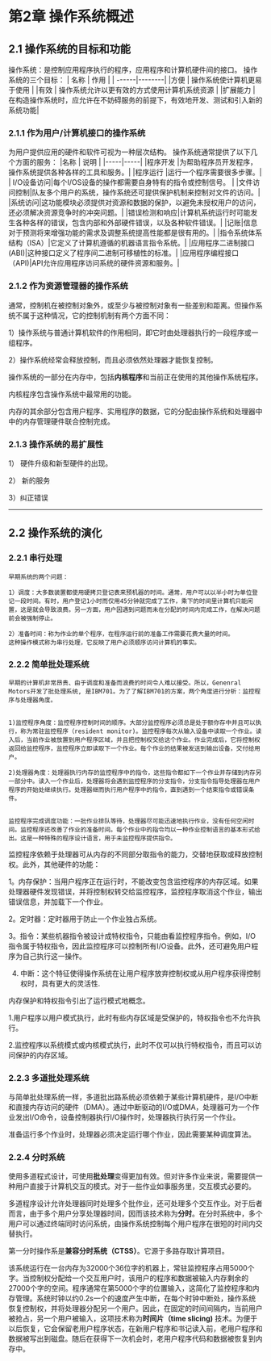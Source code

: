 # 第2章 操作系统概述
  ## 2.1 操作系统的目标和功能
  操作系统：是控制应用程序执行的程序，应用程序和计算机硬件间的接口。
操作系统的三个目标：
| 名称 | 作用 |
| ------|--------|
|方便 | 操作系统使计算机更易于使用 |
|有效 | 操作系统允许以更有效的方式使用计算机系统资源 |
|扩展能力 | 在构造操作系统时，应允许在不妨碍服务的前提下，有效地开发、测试和引入新的系统功能|
  ### 2.1.1 作为用户/计算机接口的操作系统
  为用户提供应用的硬件和软件可视为一种层次结构。
操作系统通常提供了以下几个方面的服务：
|名称 | 说明 |
|-----|-----|
|程序开发 |为帮助程序员开发程序，操作系统提供各种各样的工具和服务。|
|程序运行 |运行一个程序需要很多步骤。|
| I/O设备访问|每个I/OS设备的操作都需要自身特有的指令或控制信号。  | 
|文件访问控制|队友多个用户的系统，操作系统还可提供保护机制来控制对文件的访问。|
|系统访问|这功能模块必须提供对资源和数据的保护，以避免未授权用户的访问，还必须解决资源竞争时的冲突问题。|
|错误检测和响应|计算机系统运行时可能发生各种各样的错误，包含内部和外部硬件错误，以及各种软件错误。|
|记账|信息对于预测将来增强功能的需求及调整系统提高性能都是很有用的。|
|指令系统体系结构（ISA）|它定义了计算机遵循的机器语言指令系统。|
|应用程序二进制接口(ABI)|这种接口定义了程序间二进制可移植性的标准。|
|应用程序编程接口（API)|API允许应用程序访问系统的硬件资源和服务。|
  ### 2.1.2 作为资源管理器的操作系统
  通常，控制机在被控制对象外，或至少与被控制对象有一些差别和距离。但操作系统不属于这种情况，它的控制机制有两个方面不同：

1）操作系统与普通计算机软件的作用相同，即它时由处理器执行的一段程序或一组程序。


2）操作系统经常会释放控制，而且必须依然处理器才能恢复控制。


  操作系统的一部分在内存中，包括**内核程序**和当前正在使用的其他操作系统程序。

内核程序包含操作系统中最常用的功能。

内存的其余部分包含用户程序、实用程序的数据，它的分配由操作系统和处理器中中的内存管理硬件联合控制完成。


### 2.1.3 操作系统的易扩展性


  1） 硬件升级和新型硬件的出现。

  2） 新的服务

  3）纠正错误

------------------------------------------------

## 2.2 操作系统的演化
  ### 2.2.1 串行处理
    早期系统的两个问题：

    1）调度：大多数装置都使用硬拷贝登记表来预机器的时间。通常，用户可以以半小时为单位登记一段时间。有时，用户登记1小时而仅用45分钟就完成了工作，乘下的时间里计算机只能闲置，这是就会导致浪费。另一方面，用户因遇到问题而未在分配的时间内完成工作，在解决问题前会被强制停止。

    2）准备时间：称为作业的单个程序，在程序运行前的准备工作需要花费大量的时间。
    这种操作模式称为串行处理，它反映了用户必须顺序访问计算机的事实。

 
  ### 2.2.2 简单批处理系统
    早期的计算机非常昂贵、由于调度和准备而浪费的时间令人难以接受。所以，Genenral Motors开发了批处理系统, 是IBM701。为了了解IBM701的方案，两个角度进行分析：监控程序与处理器角度。


    1)监控程序角度：监控程序控制时间的顺序。大部分监控程序必须总是处于额你存中并且可以执行，称为常驻监控程序（resident monitor)。监控程序每次从输入设备中读取一个作业。读入后，当前作业被放置到用户程序区域，并且把控制权交给这个作业。作业完成后，它将控制权返回给监控程序，监控程序立即读取下一个作业。每个作业的结果被发送到输出设备，交付给用户。

    2)处理器角度：处理器执行内存的监控程序中的指令，这些指令都如下一个作业并存储到内存另一部分中。读入一个作业后，处理器将会遇到监控程序的分支指令，分支指令指导处理器在用户程序的开始处继续执行。处理器继而执行用户程序中的指令，直到遇到一个结束指令或错误条件。


    监控程序完成调度功能：一批作业排队等待，处理器尽可能迅速地执行作业，没有任何空闲时间。监控程序还改善了作业的准备时间。每个作业中的指令均以一种作业控制语言的基本形式给出。这是一种特殊的程序设计语言，用于未监控程序提供指令。






监控程序依赖于处理器可从内存的不同部分取指令的能力，交替地获取或释放控制权。此外，其他硬件的功能：

  1。内存保护：当用户程序正在运行时，不能改变包含监控程序的内存区域。如果处理器硬件发现错误，并将控制权转交给监控程序，监控程序取消这个作业，输出错误信息，并加载下一个作业。

  2。定时器：定时器用于防止一个作业独占系统。

  3。指令：某些机器指令被设计成特权指令，只能由看监控程序指令。例如，I/O指令属于特权指令，因此监控程序可以控制所有I/O设备。此外，还可避免用户程序为自己执行这一操作。  

4. 中断：这个特征使得操作系统在让用户程序放弃控制权或从用户程序获得控制权时，具有更大的灵活性.


内存保护和特权指令引出了运行模式地概念。

  1.用户程序以用户模式执行，此时有些内存区域是受保护的，特权指令也不允许执行。

  2.监控程序以系统模式或内核模式执行，此时不仅可以执行特权指令，而且可以访问保护的内存区域。




### 2.2.3 多道批处理系统

  与简单批处理系统一样，多道批出路系统必须依赖于某些计算机硬件，是I/O中断和直接内存访问的硬件（DMA）。通过中断驱动的I/O或DMA，处理器可为一个作业发出I/O命令，设备控制器执行I/O操作时，处理器执行执行另一个作业。

  
  准备运行多个作业时，处理器必须决定运行哪个作业，因此需要某种调度算法。


### 2.2.4 分时系统


  使用多道程式设计，可使用**批处理**变得更加有效。但对许多作业来说，需要提供一种用户直接于计算机交互的模式。对于一些作业如事服务里，交互模式必要的。

  多道程序设计允许处理器同时处理多个批作业，还可处理多个交互作业。对于后者而言，由于多个用户分享处理器时间，因而该技术称为**分时**。在分时系统中，多个用户可以通过终端同时访问系统，由操作系统控制每个用户程序在很短的时间内交替执行。

  第一分时操作系是**兼容分时系统（CTSS）**。它源于多路存取计算项目。
  
  
  该系统运行在一台内存为32000个36位字的机器上，常驻监控程序占用5000个字。当控制权分配给一个交互用户时，该用户的程序和数据被输入内存剩余的27000个字的空间。程序通常在第5000个字的位置输入，这简化了监控程序和内存管理。系统时钟以约0.2s一个的速度产生中断，在每个时钟中断处，操作系统恢复控制权，并将处理器分配另一个用户。因此，在固定的时间间隔内，当前用户被抢占，另一个用户被输入，这项技术称为**时间片（time slicing)** 技术。为便于以后恢复，它会保留老用户程序状态，在新用户程序和书记读入前，老用户程序和数据被写出到磁盘。随后在获得下一次机会时，老用户程序代码和数据被恢复到内存中。
